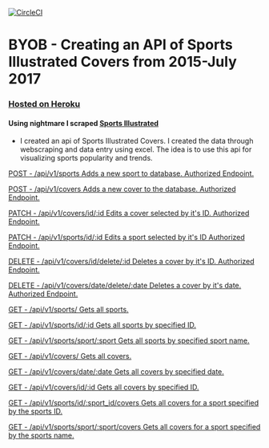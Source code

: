 [![CircleCI](https://circleci.com/gh/kellymiller6/byob.svg?style=svg)](https://circleci.com/gh/kellymiller6/byob)

# BYOB - Creating an API of Sports Illustrated Covers from 2015-July 2017

### [Hosted on Heroku](https://km-build-your-own-backend)
#### Using nightmare I scraped [Sports Illustrated](https://www.si.com)
* I created an api of Sports Illustrated Covers. I created the data through webscraping and data
entry using excel. The idea is to use this api for visualizing sports popularity and trends.

[POST - /api/v1/sports Adds a new sport to database. Authorized Endpoint.](https://github.com/kellymiller6/byob/blob/master/server.js#L54-L68)


[POST - /api/v1/covers Adds a new cover to the database. Authorized Endpoint.](https://github.com/kellymiller6/byob/blob/master/server.js#L70-L84)


[PATCH - /api/v1/covers/id/:id Edits a cover selected by it's ID. Authorized Endpoint.](https://github.com/kellymiller6/byob/blob/master/server.js#L86-L97)


[PATCH - /api/v1/sports/id/:id Edits a sport selected by it's ID Authorized Endpoint.](https://github.com/kellymiller6/byob/blob/master/server.js#L99-L110)


[DELETE - /api/v1/covers/id/delete/:id Deletes a cover by it's ID. Authorized Endpoint.](https://github.com/kellymiller6/byob/blob/master/server.js#L112-L125)

[DELETE - /api/v1/covers/date/delete/:date Deletes a cover by it's date. Authorized Endpoint.](https://github.com/kellymiller6/byob/blob/master/server.js#L127-L140)

[GET - /api/v1/sports/ Gets all sports.](https://github.com/kellymiller6/byob/blob/master/server.js#L142-L152)

[GET - /api/v1/sports/id/:id Gets all sports by specified ID.](https://github.com/kellymiller6/byob/blob/master/server.js#L154-L164)

[GET - /api/v1/sports/sport/:sport Gets all sports by specified sport name.](https://github.com/kellymiller6/byob/blob/master/server.js#L166-L177)

[GET - /api/v1/covers/ Gets all covers.](https://github.com/kellymiller6/byob/blob/master/server.js#L179-L189)

[GET - /api/v1/covers/date/:date Gets all covers by specified date.](https://github.com/kellymiller6/byob/blob/master/server.js#L191-L201)

[GET - /api/v1/covers/id/:id Gets all covers by specified ID.](https://github.com/kellymiller6/byob/blob/master/server.js#L203-L213)

[GET - /api/v1/sports/id/:sport_id/covers Gets all covers for a sport specified by the sports ID.](https://github.com/kellymiller6/byob/blob/master/server.js#L215-L225)

[GET - /api/v1/sports/sport/:sport/covers Gets all covers for a sport specified by the sports name.](https://github.com/kellymiller6/byob/blob/master/server.js#L227-L237)
